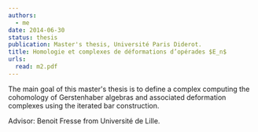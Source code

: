 ```yaml
---
authors:
  - me
date: 2014-06-30
status: thesis
publication: Master's thesis, Université Paris Diderot.
title: Homologie et complexes de déformations d’opérades $E_n$
urls:
  read: m2.pdf
---
```


The main goal of this master's thesis is to define a complex computing the cohomology of Gerstenhaber algebras and associated deformation complexes using the iterated bar construction.

Advisor: Benoit Fresse from Université de Lille.
